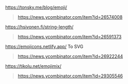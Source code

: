 https://tonsky.me/blog/emoji/
> https://news.ycombinator.com/item?id=26574008

https://hsivonen.fi/string-length/
> https://news.ycombinator.com/item?id=26591373

https://emojicons.netlify.app/ To SVG
> https://news.ycombinator.com/item?id=26922244

https://tikolu.net/emojimix/
> https://news.ycombinator.com/item?id=29305546